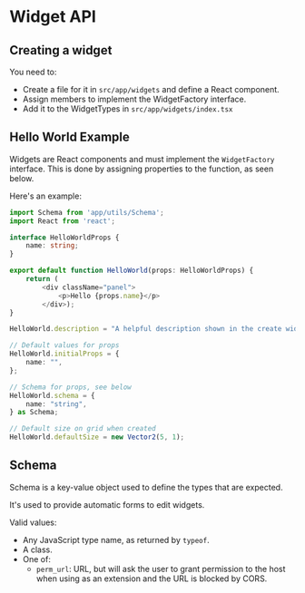 # Widget API

## Creating a widget

You need to:

* Create a file for it in `src/app/widgets` and define a React component.
* Assign members to implement the WidgetFactory interface.
* Add it to the WidgetTypes in `src/app/widgets/index.tsx`

## Hello World Example

Widgets are React components and must implement the `WidgetFactory` interface.
This is done by assigning properties to the function, as seen below.

Here's an example:

```ts
import Schema from 'app/utils/Schema';
import React from 'react';

interface HelloWorldProps {
	name: string;
}

export default function HelloWorld(props: HelloWorldProps) {
	return (
		<div className="panel">
			<p>Hello {props.name}</p>
		</div>);
}

HelloWorld.description = "A helpful description shown in the create widget dialog";

// Default values for props
HelloWorld.initialProps = {
	name: "",
};

// Schema for props, see below
HelloWorld.schema = {
	name: "string",
} as Schema;

// Default size on grid when created
HelloWorld.defaultSize = new Vector2(5, 1);
```

## Schema

Schema is a key-value object used to define the types that are expected.

It's used to provide automatic forms to edit widgets.

Valid values:

* Any JavaScript type name, as returned by `typeof`.
* A class.
* One of:
	* `perm_url`: URL, but will ask the user to grant permission
	  to the host when using as an extension and the URL is blocked
	  by CORS.
